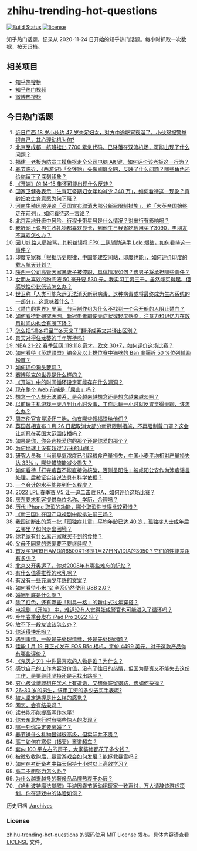 # zhihu-trending-hot-questions

[![Build Status](https://github.com/justjavac/zhihu-trending-hot-questions/workflows/ci/badge.svg?branch=master)](https://github.com/justjavac/zhihu-trending-hot-questions/actions)
[![license](https://img.shields.io/github/license/justjavac/zhihu-trending-hot-questions)](https://github.com/justjavac/zhihu-trending-hot-questions/blob/master/LICENSE)

知乎热门话题，记录从 2020-11-24 日开始的知乎热门话题。每小时抓取一次数据，按天[归档](./archives)。

## 相关项目

- [知乎热搜榜](https://github.com/justjavac/zhihu-trending-top-search)
- [知乎热门视频](https://github.com/justjavac/zhihu-trending-hot-video)
- [微博热搜榜](https://github.com/justjavac/weibo-trending-hot-search)

## 今日热门话题

<!-- BEGIN -->
<!-- 最后更新时间 Fri Jan 21 2022 05:17:47 GMT+0800 (China Standard Time) -->

1. [近日广西 18 岁小伙约 47 岁失足妇女，对方中途吃宵夜溜了，小伙怒报警举报自己，其心理动机为何?](https://www.zhihu.com/question/512396429)
1. [北京至成都一航班挂出 7700 紧急代码，已降落在双流机场，可能出现了什么问题？](https://www.zhihu.com/question/512520847)
1. [福建一老板为防员工摸鱼抠走全公司电脑 Alt 键，如何评价该老板这一行为？](https://www.zhihu.com/question/512460411)
1. [春节临近，《西游记》「金钱豹」头像刷屏全网，反映了什么问题？哪些角色还给你留下了深刻印象？](https://www.zhihu.com/question/512488262)
1. [《开端》的 14-15 集还可能出现什么反转？](https://www.zhihu.com/question/512410172)
1. [国家卫健委表示「生育旺盛期妇女年均减少 340 万」，如何看待这一现象？育龄妇女生育意愿为何下降？](https://www.zhihu.com/question/512457041)
1. [河南生殖医院评论「英国宣布取消大部分新冠限制措施」，称「大英帝国始终走在前列」，如何看待这一言论？](https://www.zhihu.com/question/512518774)
1. [北京两地升级中风险，行程卡带星号是什么情况？对出行有影响吗？](https://www.zhihu.com/question/512536287)
1. [我听网上说男生收礼物都喜欢显卡，到他生日我省吃俭用买了3090，男朋友不喜欢怎么办？](https://www.zhihu.com/question/512200913)
1. [因 Uzi 路人局被骂，其粉丝误将 FPX 二队辅助选手 Lele 爆破，如何看待这一事件？](https://www.zhihu.com/question/512439167)
1. [印度专家称「根据历史规律，中国能建空间站，印度也能」，如何评价印度的载人航天计划？](https://www.zhihu.com/question/512536704)
1. [陕西一公司高管因家暴妻子被停职，具体情况如何？该男子将承担哪些责任？](https://www.zhihu.com/question/512437283)
1. [女朋友喜欢的粉底液 50 毫升要 530 元，我实习工资三千，虽然能买得起，但感觉性价比低该怎么办？](https://www.zhihu.com/question/511239593)
1. [世卫称「人类可能永远无法消灭新冠病毒，这种病毒或将最终成为生态系统的一部分」，这意味着什么？](https://www.zhihu.com/question/512316870)
1. [《楚门的世界》里面，节目制作组为什么不找到一个会开船的人阻止楚门？](https://www.zhihu.com/question/39230933)
1. [如何看待新研究表明，新冠患者即使无症状或轻度感染，注意力和记忆力在数月时间内也会有所下降？](https://www.zhihu.com/question/512374862)
1. [怎么把“凛冬将至”“冬天来了”翻译成英文并译出区别？](https://www.zhihu.com/question/512049203)
1. [景天对得住龙葵的千年等待吗?](https://www.zhihu.com/question/36183627)
1. [NBA 21-22 赛季篮网 119:118 奇才，欧文 30+7，如何评价这场比赛？](https://www.zhihu.com/question/512453152)
1. [如何看待《英雄联盟》铂金及以上排位赛中猫咪的 Ban 率逼近 50 %位列辅助榜首？](https://www.zhihu.com/question/509989997)
1. [如何评价狗头萝莉？](https://www.zhihu.com/question/459499838)
1. [赛博朋克的世界是什么样的？](https://www.zhihu.com/question/436715611)
1. [《开端》中的时间循环设定可能存在什么漏洞？](https://www.zhihu.com/question/511075705)
1. [现在整个 Web 前端是「屎山」吗？](https://www.zhihu.com/question/511853234)
1. [想念一个人却无法联系，是会越来越想念还是想念越来越淡啊？](https://www.zhihu.com/question/511930033)
1. [以前玩主机游戏一天八到九小时没事，工作后玩一小时就反胃觉得无聊，该怎么办？](https://www.zhihu.com/question/364435533)
1. [周杰伦官宣昆凌怀三胎，你有哪些祝福送给他们？](https://www.zhihu.com/question/512332121)
1. [英国首相宣布 1 月 26 日起取消大部分新冠限制措施，不再强制戴口罩？这会让新冠在英国大范围传播吗？](https://www.zhihu.com/question/512430362)
1. [如果是你，你会选择爱你的那个还是你爱的那个？](https://www.zhihu.com/question/511169815)
1. [为何地球上没有超过1万米的山峰？](https://www.zhihu.com/question/511219653)
1. [研究人员称「当前臭氧浓度已引起粮食产量损失，中国小麦平均相对产量损失达 33%」，哪些措施能减少损失？](https://www.zhihu.com/question/512139374)
1. [如何看待「打完疫苗不能直接做核酸，否则呈阳性」被咸阳公安作为涉疫谣言处理，后被证实该说法具有科学依据？](https://www.zhihu.com/question/512348362)
1. [一个会计的水平能差到什么程度？](https://www.zhihu.com/question/314430963)
1. [2022 LPL 春季赛 V5 让一追二击败 RA，如何评价这场比赛？](https://www.zhihu.com/question/512521068)
1. [房东要求租客提供单位名称、学历，合理吗？](https://www.zhihu.com/question/319392897)
1. [历代 iPhone 取消的功能，哪个取消你觉得比较可惜？](https://www.zhihu.com/question/500491057)
1. [《新三国》在国产电视剧中能排进前三吗？](https://www.zhihu.com/question/506300148)
1. [我国诊断出的第一批「孤独症儿童」平均年龄已达 40 岁，孤独症人士成年后去哪里？如何走出困境？](https://www.zhihu.com/question/512006748)
1. [你老家有什么离开家就买不到的食物？](https://www.zhihu.com/question/502817313)
1. [父母不同意的恋爱要不要继续呢？](https://www.zhihu.com/question/512409944)
1. [首发买1月19日AMD的6500XT还是1月27日NVIDIA的3050？它们的性能差距有多少？](https://www.zhihu.com/question/510676948)
1. [北京又开奥运了，你对2008年有哪些难忘的记忆？](https://www.zhihu.com/question/512519526)
1. [有什么值得推荐的水乳呢？](https://www.zhihu.com/question/297433354)
1. [有没有一些充满少年感的文案？](https://www.zhihu.com/question/509569159)
1. [如何看待小米 12 全系仍然使用 USB 2.0？](https://www.zhihu.com/question/508862055)
1. [婚姻到底是什么啊？](https://www.zhihu.com/question/508029751)
1. [除了红色，还有哪些「别具一格」的新中式过年穿搭？](https://www.zhihu.com/question/510791622)
1. [电视剧 《开端》 中，难道没有人觉得张成警官也可能进入了循环吗？](https://www.zhihu.com/question/511863457)
1. [今年春季会发布 iPad Pro 2022 吗？](https://www.zhihu.com/question/511759545)
1. [放不下一段友谊该怎么办？](https://www.zhihu.com/question/510069616)
1. [你活得快乐吗？](https://www.zhihu.com/question/512056033)
1. [遇到事情，一般是先处理情绪，还是先处理问题？](https://www.zhihu.com/question/511091504)
1. [佳能 1 月 19 日正式发布 EOS R5c 相机，定价 4499 美元，对于这款产品你有哪些评价？](https://www.zhihu.com/question/511314935)
1. [《鬼灭之刃》中你最喜欢的人物是谁？为什么？](https://www.zhihu.com/question/509780040)
1. [感觉自己的工作内容没价值，没有了往日的热情，但因为薪资又不能失去这份工作，是要继续坚持还是另找出路呢？](https://www.zhihu.com/question/511893053)
1. [穷小孩读博既想在学术上有造诣，又想保底留退路，该如何抉择？](https://www.zhihu.com/question/511609923)
1. [26-30 岁的男生，该用工资的多少去买手表呢?](https://www.zhihu.com/question/511462758)
1. [被人坚定选择是什么样的感觉？](https://www.zhihu.com/question/439112740)
1. [网恋，会有结果吗？](https://www.zhihu.com/question/511872408)
1. [读书能不能提高写作水平?](https://www.zhihu.com/question/510103043)
1. [你去东北旅行时有哪些惊人的发现？](https://www.zhihu.com/question/393666150)
1. [哪一刻你决定要离婚了？](https://www.zhihu.com/question/295781175)
1. [春节送什么礼物显得很高级，但实际并不贵？](https://www.zhihu.com/question/510371386)
1. [高三如何在寒假（15天）弯道超车？](https://www.zhihu.com/question/511693958)
1. [套内 100 平左右的房子，大家装修都花了多少钱？](https://www.zhihu.com/question/508496144)
1. [被微软收购后，暴雪游戏会如何发展？能拯救暴雪吗？](https://www.zhihu.com/question/512241673)
1. [如何在考研备考中每天保持十小时以上高效学习？](https://www.zhihu.com/question/512285651)
1. [高二不想努力怎么办 ?](https://www.zhihu.com/question/512147659)
1. [为什么越来越多的奢侈品品牌热衷于办展？](https://www.zhihu.com/question/512459106)
1. [《哈利波特魔法觉醒》手游因春节活动招玩家一致声讨，万人请辞该游戏策划，你在游戏中的体验如何？](https://www.zhihu.com/question/512443835)

<!-- END -->

历史归档 [./archives](./archives)

### License

[zhihu-trending-hot-questions](https://github.com/justjavac/zhihu-trending-hot-questions)
的源码使用 MIT License 发布。具体内容请查看 [LICENSE](./LICENSE) 文件。
